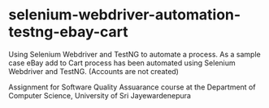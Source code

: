 # selenium-webdriver-automation-testng-ebay-cart
Using Selenium Webdriver and TestNG to automate a process. As a sample case eBay add to Cart process has been automated using Selenium Webdriver and TestNG. (Accounts are not created)

Assignment for Software Quality Assuarance course at the Department of Computer Science, University of Sri Jayewardenepura
